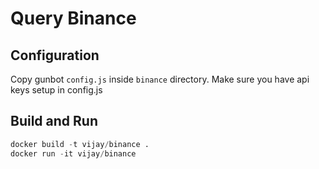 # Query Binance
## Configuration
Copy gunbot `config.js` inside `binance` directory. Make sure you have api keys setup in config.js

## Build and Run
```python
docker build -t vijay/binance .
docker run -it vijay/binance 
```